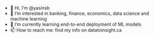 - 👋 Hi, I’m @yasinsb
- 👀 I’m interested in banking, finance, economics, data science and machine learning
- 🌱 I’m currently learning end-to-end deployment of ML models
- 📫 How to reach me: find my info on datatoinsight.ca 
